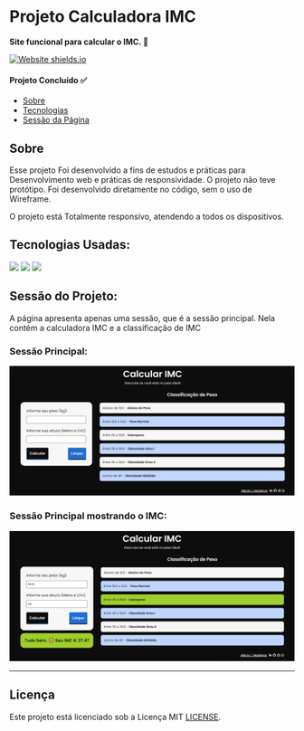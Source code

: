 <h1> Projeto Calculadora IMC </h1>
<p><b>Site funcional para calcular o IMC. 🧮</b></p>

[![Website shields.io](https://img.shields.io/website-up-down-green-red/http/shields.io.svg)](http://shields.io/)

<h4> 
	Projeto Concluído ✅
</h4>

<ul>
 <li><a href="#sobre">Sobre</a></li>
 <li><a href="#tecnologias">Tecnologias</a></li> 
 <li><a href="#sessao">Sessão da Página</a></li>
</ul>

<h2 id="sobre">Sobre</h2>
<p>Esse projeto Foi desenvolvido a fins de estudos e práticas para Desenvolvimento web e práticas de responsividade. O projeto não teve protótipo.
Foi desenvolvido diretamente no código, sem o uso de Wireframe.</p>

<p>O projeto está Totalmente responsivo, atendendo a todos os dispositivos.</p>

<h2 id="tecnologias">Tecnologias Usadas:</h2>

<p>
  <img src="https://img.shields.io/badge/HTML5-E34F26?style=for-the-badge&logo=html5&logoColor=white" />
  <img src="https://img.shields.io/badge/CSS3-1572B6?style=for-the-badge&logo=css3&logoColor=white" />
  <img src="https://img.shields.io/badge/JavaScript-323330?style=for-the-badge&logo=javascript&logoColor=F7DF1E" />
</p>

<h2 id="sessao">Sessão do Projeto:</h2>

<p>A página apresenta apenas uma sessão, que é a sessão principal. Nela contém a calculadora IMC e a classificação de IMC<p>

<h3>Sessão Principal:</h3>

![Começo](https://github.com/AlexDeSaran/Calculo-IMC/blob/main/img/c1.png)

<h3>Sessão Principal mostrando o IMC:</h3>

![Começo](https://github.com/AlexDeSaran/Calculo-IMC/blob/main/img/C2.png)

---

## Licença

Este projeto está licenciado sob a Licença MIT [LICENSE](LICENSE).
